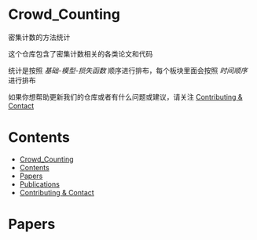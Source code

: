 # Crowd_Counting
密集计数的方法统计

这个仓库包含了密集计数相关的各类论文和代码

统计是按照 *基础-模型-损失函数* 顺序进行排布，每个板块里面会按照 *时间顺序* 进行排布

如果你想帮助更新我们的仓库或者有什么问题或建议，请关注 [Contributing & Contact](#contributing--contact)

# Contents
- [Crowd_Counting](#Crowd_Counting)
- [Contents](#contents)
- [Papers](#papers)
- [Publications](#publications)
- [Contributing \& Contact](#contributing--contact)

# Papers
>
